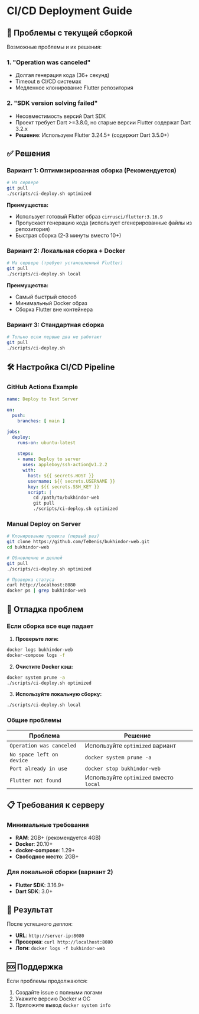 # CI/CD Deployment Guide

## 🚨 Проблемы с текущей сборкой

Возможные проблемы и их решения:

### 1. "Operation was canceled"
- Долгая генерация кода (36+ секунд)
- Timeout в CI/CD системах
- Медленное клонирование Flutter репозитория

### 2. "SDK version solving failed"
- Несовместимость версий Dart SDK
- Проект требует Dart >=3.8.0, но старые версии Flutter содержат Dart 3.2.x
- **Решение**: Используем Flutter 3.24.5+ (содержит Dart 3.5.0+)

## ✅ Решения

### Вариант 1: Оптимизированная сборка (Рекомендуется)

```bash
# На сервере
git pull
./scripts/ci-deploy.sh optimized
```

**Преимущества:**
- Использует готовый Flutter образ `cirrusci/flutter:3.16.9`
- Пропускает генерацию кода (использует сгенерированные файлы из репозитория)
- Быстрая сборка (2-3 минуты вместо 10+)

### Вариант 2: Локальная сборка + Docker

```bash
# На сервере (требует установленный Flutter)
git pull
./scripts/ci-deploy.sh local
```

**Преимущества:**
- Самый быстрый способ
- Минимальный Docker образ
- Сборка Flutter вне контейнера

### Вариант 3: Стандартная сборка

```bash
# Только если первые два не работают
git pull
./scripts/ci-deploy.sh
```

## 🛠 Настройка CI/CD Pipeline

### GitHub Actions Example

```yaml
name: Deploy to Test Server

on:
  push:
    branches: [ main ]

jobs:
  deploy:
    runs-on: ubuntu-latest
    
    steps:
    - name: Deploy to server
      uses: appleboy/ssh-action@v1.2.2
      with:
        host: ${{ secrets.HOST }}
        username: ${{ secrets.USERNAME }}
        key: ${{ secrets.SSH_KEY }}
        script: |
          cd /path/to/bukhindor-web
          git pull
          ./scripts/ci-deploy.sh optimized
```

### Manual Deploy on Server

```bash
# Клонирование проекта (первый раз)
git clone https://github.com/TeDenis/bukhindor-web.git
cd bukhindor-web

# Обновление и деплой
git pull
./scripts/ci-deploy.sh optimized

# Проверка статуса
curl http://localhost:8080
docker ps | grep bukhindor-web
```

## 🔧 Отладка проблем

### Если сборка все еще падает

1. **Проверьте логи:**
```bash
docker logs bukhindor-web
docker-compose logs -f
```

2. **Очистите Docker кэш:**
```bash
docker system prune -a
./scripts/ci-deploy.sh optimized
```

3. **Используйте локальную сборку:**
```bash
./scripts/ci-deploy.sh local
```

### Общие проблемы

| Проблема | Решение |
|----------|---------|
| `Operation was canceled` | Используйте `optimized` вариант |
| `No space left on device` | `docker system prune -a` |
| `Port already in use` | `docker stop bukhindor-web` |
| `Flutter not found` | Используйте `optimized` вместо `local` |

## 📋 Требования к серверу

### Минимальные требования
- **RAM**: 2GB+ (рекомендуется 4GB)
- **Docker**: 20.10+
- **docker-compose**: 1.29+
- **Свободное место**: 2GB+

### Для локальной сборки (вариант 2)
- **Flutter SDK**: 3.16.9+
- **Dart SDK**: 3.0+

## 🎯 Результат

После успешного деплоя:
- **URL**: `http://server-ip:8080`
- **Проверка**: `curl http://localhost:8080`
- **Логи**: `docker logs -f bukhindor-web`

## 🆘 Поддержка

Если проблемы продолжаются:
1. Создайте issue с полными логами
2. Укажите версию Docker и ОС
3. Приложите вывод `docker system info`